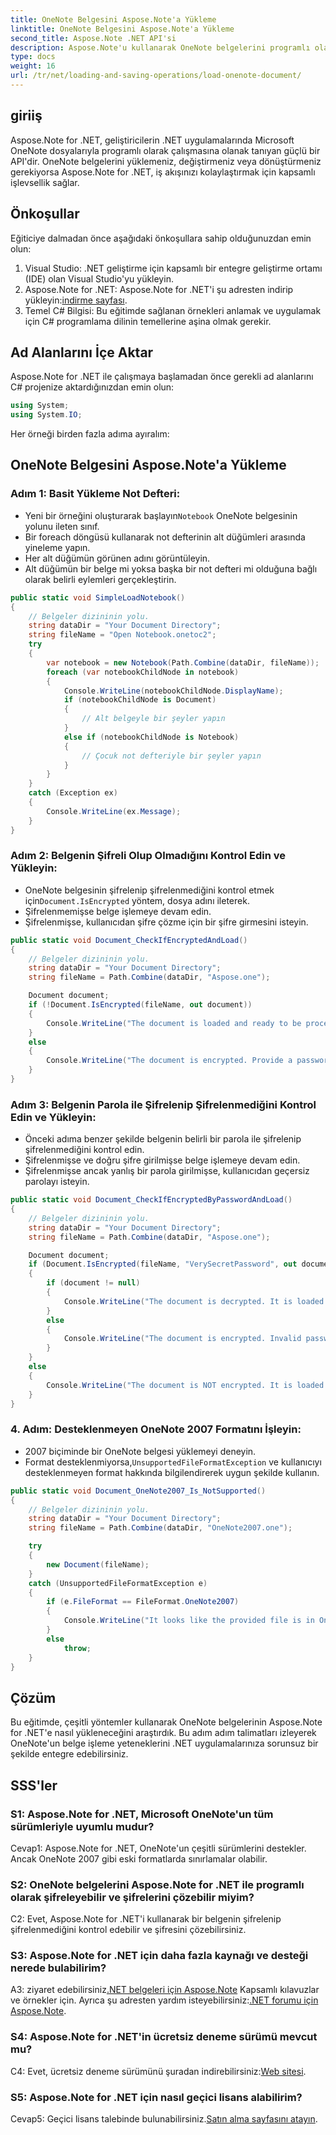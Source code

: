 ```yaml
---
title: OneNote Belgesini Aspose.Note'a Yükleme
linktitle: OneNote Belgesini Aspose.Note'a Yükleme
second_title: Aspose.Note .NET API'si
description: Aspose.Note'u kullanarak OneNote belgelerini programlı olarak .NET'te nasıl yükleyeceğinizi, şifreleyeceğinizi ve şifresini çözeceğinizi öğrenin.
type: docs
weight: 16
url: /tr/net/loading-and-saving-operations/load-onenote-document/
---
```

## giriiş

Aspose.Note for .NET, geliştiricilerin .NET uygulamalarında Microsoft OneNote dosyalarıyla programlı olarak çalışmasına olanak tanıyan güçlü bir API'dir. OneNote belgelerini yüklemeniz, değiştirmeniz veya dönüştürmeniz gerekiyorsa Aspose.Note for .NET, iş akışınızı kolaylaştırmak için kapsamlı işlevsellik sağlar.

## Önkoşullar

Eğiticiye dalmadan önce aşağıdaki önkoşullara sahip olduğunuzdan emin olun:

1. Visual Studio: .NET geliştirme için kapsamlı bir entegre geliştirme ortamı (IDE) olan Visual Studio'yu yükleyin.
2.  Aspose.Note for .NET: Aspose.Note for .NET'i şu adresten indirip yükleyin:[indirme sayfası](https://releases.aspose.com/note/net/).
3. Temel C# Bilgisi: Bu eğitimde sağlanan örnekleri anlamak ve uygulamak için C# programlama dilinin temellerine aşina olmak gerekir.

## Ad Alanlarını İçe Aktar

Aspose.Note for .NET ile çalışmaya başlamadan önce gerekli ad alanlarını C# projenize aktardığınızdan emin olun:

```csharp
using System;
using System.IO;
```

Her örneği birden fazla adıma ayıralım:

## OneNote Belgesini Aspose.Note'a Yükleme

### Adım 1: Basit Yükleme Not Defteri:
   -  Yeni bir örneğini oluşturarak başlayın`Notebook` OneNote belgesinin yolunu ileten sınıf.
   - Bir foreach döngüsü kullanarak not defterinin alt düğümleri arasında yineleme yapın.
   - Her alt düğümün görünen adını görüntüleyin.
   - Alt düğümün bir belge mi yoksa başka bir not defteri mi olduğuna bağlı olarak belirli eylemleri gerçekleştirin.

```csharp
public static void SimpleLoadNotebook()
{
    // Belgeler dizininin yolu.
    string dataDir = "Your Document Directory";
    string fileName = "Open Notebook.onetoc2";
    try
    {
        var notebook = new Notebook(Path.Combine(dataDir, fileName));
        foreach (var notebookChildNode in notebook)
        {
            Console.WriteLine(notebookChildNode.DisplayName);
            if (notebookChildNode is Document)
            {
                // Alt belgeyle bir şeyler yapın
            }
            else if (notebookChildNode is Notebook)
            {
                // Çocuk not defteriyle bir şeyler yapın
            }
        }
    }
    catch (Exception ex)
    {
        Console.WriteLine(ex.Message);
    }
}
```

### Adım 2: Belgenin Şifreli Olup Olmadığını Kontrol Edin ve Yükleyin:
   - OneNote belgesinin şifrelenip şifrelenmediğini kontrol etmek için`Document.IsEncrypted` yöntem, dosya adını ileterek.
   - Şifrelenmemişse belge işlemeye devam edin.
   - Şifrelenmişse, kullanıcıdan şifre çözme için bir şifre girmesini isteyin.

```csharp
public static void Document_CheckIfEncryptedAndLoad()
{
    // Belgeler dizininin yolu.
    string dataDir = "Your Document Directory";
    string fileName = Path.Combine(dataDir, "Aspose.one");

    Document document;
    if (!Document.IsEncrypted(fileName, out document))
    {
        Console.WriteLine("The document is loaded and ready to be processed.");
    }
    else
    {
        Console.WriteLine("The document is encrypted. Provide a password.");
    }
}
```

### Adım 3: Belgenin Parola ile Şifrelenip Şifrelenmediğini Kontrol Edin ve Yükleyin:
   - Önceki adıma benzer şekilde belgenin belirli bir parola ile şifrelenip şifrelenmediğini kontrol edin.
   - Şifrelenmişse ve doğru şifre girilmişse belge işlemeye devam edin.
   - Şifrelenmişse ancak yanlış bir parola girilmişse, kullanıcıdan geçersiz parolayı isteyin.

```csharp
public static void Document_CheckIfEncryptedByPasswordAndLoad()
{
    // Belgeler dizininin yolu.
    string dataDir = "Your Document Directory";
    string fileName = Path.Combine(dataDir, "Aspose.one");

    Document document;
    if (Document.IsEncrypted(fileName, "VerySecretPassword", out document))
    {
        if (document != null)
        {
            Console.WriteLine("The document is decrypted. It is loaded and ready to be processed.");
        }
        else
        {
            Console.WriteLine("The document is encrypted. Invalid password was provided.");
        }
    }
    else
    {
        Console.WriteLine("The document is NOT encrypted. It is loaded and ready to be processed.");
    }
}
```

### 4. Adım: Desteklenmeyen OneNote 2007 Formatını İşleyin:
   - 2007 biçiminde bir OneNote belgesi yüklemeyi deneyin.
   -  Format desteklenmiyorsa,`UnsupportedFileFormatException` ve kullanıcıyı desteklenmeyen format hakkında bilgilendirerek uygun şekilde kullanın.

```csharp
public static void Document_OneNote2007_Is_NotSupported()
{
    // Belgeler dizininin yolu.
    string dataDir = "Your Document Directory";
    string fileName = Path.Combine(dataDir, "OneNote2007.one");

    try
    {
        new Document(fileName);
    }
    catch (UnsupportedFileFormatException e)
    {
        if (e.FileFormat == FileFormat.OneNote2007)
        {
            Console.WriteLine("It looks like the provided file is in OneNote 2007 format that is not supported.");
        }
        else
            throw;
    }
}
```

## Çözüm

Bu eğitimde, çeşitli yöntemler kullanarak OneNote belgelerinin Aspose.Note for .NET'e nasıl yükleneceğini araştırdık. Bu adım adım talimatları izleyerek OneNote'un belge işleme yeteneklerini .NET uygulamalarınıza sorunsuz bir şekilde entegre edebilirsiniz.

## SSS'ler

### S1: Aspose.Note for .NET, Microsoft OneNote'un tüm sürümleriyle uyumlu mudur?

Cevap1: Aspose.Note for .NET, OneNote'un çeşitli sürümlerini destekler. Ancak OneNote 2007 gibi eski formatlarda sınırlamalar olabilir.

### S2: OneNote belgelerini Aspose.Note for .NET ile programlı olarak şifreleyebilir ve şifrelerini çözebilir miyim?

C2: Evet, Aspose.Note for .NET'i kullanarak bir belgenin şifrelenip şifrelenmediğini kontrol edebilir ve şifresini çözebilirsiniz.

### S3: Aspose.Note for .NET için daha fazla kaynağı ve desteği nerede bulabilirim?

 A3: ziyaret edebilirsiniz[.NET belgeleri için Aspose.Note](https://reference.aspose.com/note/net/) Kapsamlı kılavuzlar ve örnekler için. Ayrıca şu adresten yardım isteyebilirsiniz:[.NET forumu için Aspose.Note](https://forum.aspose.com/c/note/28).

### S4: Aspose.Note for .NET'in ücretsiz deneme sürümü mevcut mu?

 C4: Evet, ücretsiz deneme sürümünü şuradan indirebilirsiniz:[Web sitesi](https://releases.aspose.com/).

### S5: Aspose.Note for .NET için nasıl geçici lisans alabilirim?

 Cevap5: Geçici lisans talebinde bulunabilirsiniz.[Satın alma sayfasını atayın](https://purchase.aspose.com/temporary-license/).